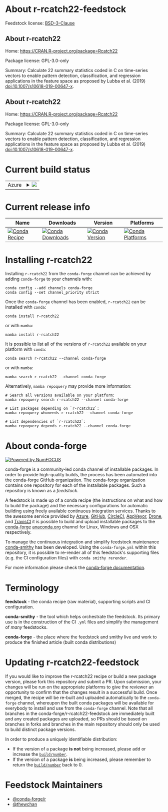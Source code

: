 About r-rcatch22-feedstock
==========================

Feedstock license: [BSD-3-Clause](https://github.com/conda-forge/r-rcatch22-feedstock/blob/main/LICENSE.txt)


About r-rcatch22
----------------

Home: https://CRAN.R-project.org/package=Rcatch22

Package license: GPL-3.0-only

Summary: Calculate 22 summary statistics coded in C on time-series vectors to enable pattern detection, classification, and regression applications in the feature space as proposed by Lubba et al. (2019) <doi:10.1007/s10618-019-00647-x>.

About r-rcatch22
----------------

Home: https://CRAN.R-project.org/package=Rcatch22

Package license: GPL-3.0-only

Summary: Calculate 22 summary statistics coded in C on time-series vectors to enable pattern detection, classification, and regression applications in the feature space as proposed by Lubba et al. (2019) <doi:10.1007/s10618-019-00647-x>.

Current build status
====================


<table>
    
  <tr>
    <td>Azure</td>
    <td>
      <details>
        <summary>
          <a href="https://dev.azure.com/conda-forge/feedstock-builds/_build/latest?definitionId=20131&branchName=main">
            <img src="https://dev.azure.com/conda-forge/feedstock-builds/_apis/build/status/r-rcatch22-feedstock?branchName=main">
          </a>
        </summary>
        <table>
          <thead><tr><th>Variant</th><th>Status</th></tr></thead>
          <tbody><tr>
              <td>linux_64_r_base4.3</td>
              <td>
                <a href="https://dev.azure.com/conda-forge/feedstock-builds/_build/latest?definitionId=20131&branchName=main">
                  <img src="https://dev.azure.com/conda-forge/feedstock-builds/_apis/build/status/r-rcatch22-feedstock?branchName=main&jobName=linux&configuration=linux%20linux_64_r_base4.3" alt="variant">
                </a>
              </td>
            </tr><tr>
              <td>linux_64_r_base4.4</td>
              <td>
                <a href="https://dev.azure.com/conda-forge/feedstock-builds/_build/latest?definitionId=20131&branchName=main">
                  <img src="https://dev.azure.com/conda-forge/feedstock-builds/_apis/build/status/r-rcatch22-feedstock?branchName=main&jobName=linux&configuration=linux%20linux_64_r_base4.4" alt="variant">
                </a>
              </td>
            </tr><tr>
              <td>osx_64_r_base4.3</td>
              <td>
                <a href="https://dev.azure.com/conda-forge/feedstock-builds/_build/latest?definitionId=20131&branchName=main">
                  <img src="https://dev.azure.com/conda-forge/feedstock-builds/_apis/build/status/r-rcatch22-feedstock?branchName=main&jobName=osx&configuration=osx%20osx_64_r_base4.3" alt="variant">
                </a>
              </td>
            </tr><tr>
              <td>osx_64_r_base4.4</td>
              <td>
                <a href="https://dev.azure.com/conda-forge/feedstock-builds/_build/latest?definitionId=20131&branchName=main">
                  <img src="https://dev.azure.com/conda-forge/feedstock-builds/_apis/build/status/r-rcatch22-feedstock?branchName=main&jobName=osx&configuration=osx%20osx_64_r_base4.4" alt="variant">
                </a>
              </td>
            </tr><tr>
              <td>win_64_r_base4.3</td>
              <td>
                <a href="https://dev.azure.com/conda-forge/feedstock-builds/_build/latest?definitionId=20131&branchName=main">
                  <img src="https://dev.azure.com/conda-forge/feedstock-builds/_apis/build/status/r-rcatch22-feedstock?branchName=main&jobName=win&configuration=win%20win_64_r_base4.3" alt="variant">
                </a>
              </td>
            </tr><tr>
              <td>win_64_r_base4.4</td>
              <td>
                <a href="https://dev.azure.com/conda-forge/feedstock-builds/_build/latest?definitionId=20131&branchName=main">
                  <img src="https://dev.azure.com/conda-forge/feedstock-builds/_apis/build/status/r-rcatch22-feedstock?branchName=main&jobName=win&configuration=win%20win_64_r_base4.4" alt="variant">
                </a>
              </td>
            </tr>
          </tbody>
        </table>
      </details>
    </td>
  </tr>
</table>

Current release info
====================

| Name | Downloads | Version | Platforms |
| --- | --- | --- | --- |
| [![Conda Recipe](https://img.shields.io/badge/recipe-r--rcatch22-green.svg)](https://anaconda.org/conda-forge/r-rcatch22) | [![Conda Downloads](https://img.shields.io/conda/dn/conda-forge/r-rcatch22.svg)](https://anaconda.org/conda-forge/r-rcatch22) | [![Conda Version](https://img.shields.io/conda/vn/conda-forge/r-rcatch22.svg)](https://anaconda.org/conda-forge/r-rcatch22) | [![Conda Platforms](https://img.shields.io/conda/pn/conda-forge/r-rcatch22.svg)](https://anaconda.org/conda-forge/r-rcatch22) |

Installing r-rcatch22
=====================

Installing `r-rcatch22` from the `conda-forge` channel can be achieved by adding `conda-forge` to your channels with:

```
conda config --add channels conda-forge
conda config --set channel_priority strict
```

Once the `conda-forge` channel has been enabled, `r-rcatch22` can be installed with `conda`:

```
conda install r-rcatch22
```

or with `mamba`:

```
mamba install r-rcatch22
```

It is possible to list all of the versions of `r-rcatch22` available on your platform with `conda`:

```
conda search r-rcatch22 --channel conda-forge
```

or with `mamba`:

```
mamba search r-rcatch22 --channel conda-forge
```

Alternatively, `mamba repoquery` may provide more information:

```
# Search all versions available on your platform:
mamba repoquery search r-rcatch22 --channel conda-forge

# List packages depending on `r-rcatch22`:
mamba repoquery whoneeds r-rcatch22 --channel conda-forge

# List dependencies of `r-rcatch22`:
mamba repoquery depends r-rcatch22 --channel conda-forge
```


About conda-forge
=================

[![Powered by
NumFOCUS](https://img.shields.io/badge/powered%20by-NumFOCUS-orange.svg?style=flat&colorA=E1523D&colorB=007D8A)](https://numfocus.org)

conda-forge is a community-led conda channel of installable packages.
In order to provide high-quality builds, the process has been automated into the
conda-forge GitHub organization. The conda-forge organization contains one repository
for each of the installable packages. Such a repository is known as a *feedstock*.

A feedstock is made up of a conda recipe (the instructions on what and how to build
the package) and the necessary configurations for automatic building using freely
available continuous integration services. Thanks to the awesome service provided by
[Azure](https://azure.microsoft.com/en-us/services/devops/), [GitHub](https://github.com/),
[CircleCI](https://circleci.com/), [AppVeyor](https://www.appveyor.com/),
[Drone](https://cloud.drone.io/welcome), and [TravisCI](https://travis-ci.com/)
it is possible to build and upload installable packages to the
[conda-forge](https://anaconda.org/conda-forge) [anaconda.org](https://anaconda.org/)
channel for Linux, Windows and OSX respectively.

To manage the continuous integration and simplify feedstock maintenance
[conda-smithy](https://github.com/conda-forge/conda-smithy) has been developed.
Using the ``conda-forge.yml`` within this repository, it is possible to re-render all of
this feedstock's supporting files (e.g. the CI configuration files) with ``conda smithy rerender``.

For more information please check the [conda-forge documentation](https://conda-forge.org/docs/).

Terminology
===========

**feedstock** - the conda recipe (raw material), supporting scripts and CI configuration.

**conda-smithy** - the tool which helps orchestrate the feedstock.
                   Its primary use is in the construction of the CI ``.yml`` files
                   and simplify the management of *many* feedstocks.

**conda-forge** - the place where the feedstock and smithy live and work to
                  produce the finished article (built conda distributions)


Updating r-rcatch22-feedstock
=============================

If you would like to improve the r-rcatch22 recipe or build a new
package version, please fork this repository and submit a PR. Upon submission,
your changes will be run on the appropriate platforms to give the reviewer an
opportunity to confirm that the changes result in a successful build. Once
merged, the recipe will be re-built and uploaded automatically to the
`conda-forge` channel, whereupon the built conda packages will be available for
everybody to install and use from the `conda-forge` channel.
Note that all branches in the conda-forge/r-rcatch22-feedstock are
immediately built and any created packages are uploaded, so PRs should be based
on branches in forks and branches in the main repository should only be used to
build distinct package versions.

In order to produce a uniquely identifiable distribution:
 * If the version of a package **is not** being increased, please add or increase
   the [``build/number``](https://docs.conda.io/projects/conda-build/en/latest/resources/define-metadata.html#build-number-and-string).
 * If the version of a package **is** being increased, please remember to return
   the [``build/number``](https://docs.conda.io/projects/conda-build/en/latest/resources/define-metadata.html#build-number-and-string)
   back to 0.

Feedstock Maintainers
=====================

* [@conda-forge/r](https://github.com/orgs/conda-forge/teams/r/)
* [@thewchan](https://github.com/thewchan/)

